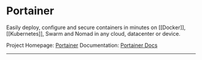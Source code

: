 # Portainer
Easily deploy, configure and secure containers in minutes on [[Docker]], [[Kubernetes]], Swarm and Nomad in any cloud, datacenter or device.

Project Homepage: [Portainer](https://www.portainer.io)
Documentation: [Portainer Docs](http://documentation.portainer.io)

---
